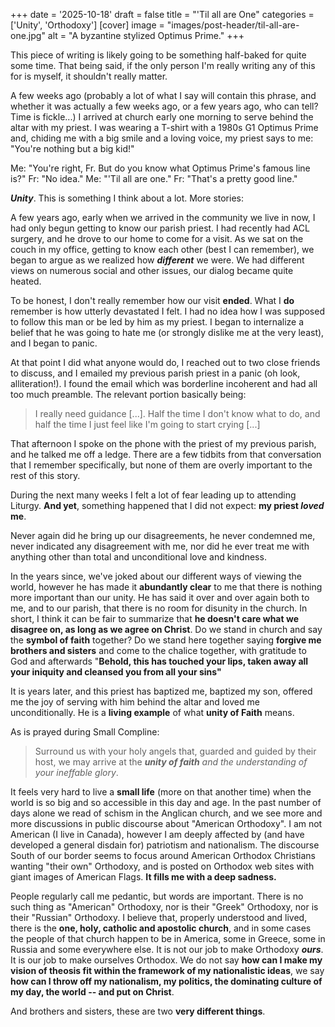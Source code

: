 +++
date = '2025-10-18'
draft = false
title = "'Til all are One"
categories = ['Unity', 'Orthodoxy']
[cover]
image = "images/post-header/til-all-are-one.jpg"
alt = "A byzantine stylized Optimus Prime."
+++

This piece of writing is likely going to be something half-baked for quite some time. That being said, if the only person I'm really writing any of this for is myself, it shouldn't really matter. 

A few weeks ago (probably a lot of what I say will contain this phrase, and whether it was actually a few weeks ago, or a few years ago, who can tell? Time is fickle...) I arrived at church early one morning to serve behind the altar with my priest. I was wearing a T-shirt with a 1980s G1 Optimus Prime and, chiding me with a big smile and a loving voice, my priest says to me: "You're nothing but a big kid!"

Me: "You're right, Fr. But do you know what Optimus Prime's famous line is?"
Fr: "No idea."
Me: "'Til all are one."
Fr: "That's a pretty good line."

***Unity***. This is something I think about a lot. More stories:

A few years ago, early when we arrived in the community we live in now, I had only begun getting to know our parish priest. I had recently had ACL surgery, and he drove to our home to come for a visit. As we sat on the couch in my office, getting to know each other (best I can remember), we began to argue as we realized how ***different*** we were. We had different views on numerous social and other issues, our dialog became quite heated. 

To be honest, I don't really remember how our visit **ended**. What I **do** remember is how utterly devastated I felt. I had no idea how I was supposed to follow this man or be led by him as my priest. I began to internalize a belief that he was going to hate me (or strongly dislike me at the very least), and I began to panic.

At that point I did what anyone would do, I reached out to two close friends to discuss, and I emailed my previous parish priest in a panic (oh look, alliteration!). I found the email which was borderline incoherent and had all too much preamble. The relevant portion basically being:

> I really need guidance [...]. Half the time I don't know what to do, and half the time I just feel like I'm going to start crying [...]

That afternoon I spoke on the phone with the priest of my previous parish, and he talked me off a ledge. There are a few tidbits from that conversation that I remember specifically, but none of them are overly important to the rest of this story.

During the next many weeks I felt a lot of fear leading up to attending Liturgy. **And yet**, something happened that I did not expect: **my priest *loved* me**. 

Never again did he bring up our disagreements, he never condemned me, never indicated any disagreement with me, nor did he ever treat me with anything other than total and unconditional love and kindness. 

In the years since, we've joked about our different ways of viewing the world, however he has made it **abundantly clear** to me that there is nothing more important than our unity. He has said it over and over again both to me, and to our parish, that there is no room for disunity in the church. In short, I think it can be fair to summarize that **he doesn't care what we disagree on, as long as we agree on Christ**. Do we stand in church and say the **symbol of faith** together? Do we stand here together saying **forgive me brothers and sisters** and come to the chalice together, with gratitude to God and afterwards  "**Behold, this has touched your lips, taken away all your iniquity and cleansed you from all your sins"**

It is years later, and this priest has baptized me, baptized my son, offered me the joy of serving with him behind the altar and loved me unconditionally. He is a **living example** of what **unity of Faith** means.

As is prayed during Small Compline:

> Surround us with your holy angels that, guarded and guided by their host, we may arrive at the _**unity of faith** and the understanding of your ineffable glory_.

It feels very hard to live a **small life** (more on that another time) when the world is so big and so accessible in this day and age. In the past number of days alone we read of schism in the Anglican church, and we see more and more discussions in public discourse about "American Orthodoxy". I am not American (I live in Canada), however I am deeply affected by (and have developed a general disdain for) patriotism and nationalism. The discourse South of our border seems to focus around American Orthodox Christians wanting "their own" Orthodoxy, and is posted on Orthodox web sites with giant images of American Flags. **It fills me with a deep sadness.** 

People regularly call me pedantic, but words are important. There is no such thing as "American" Orthodoxy, nor is their "Greek" Orthodoxy, nor is their "Russian" Orthodoxy. I believe that, properly understood and lived, there is the **one, holy, catholic and apostolic church**, and in some cases the people of that church happen to be in America, some in Greece, some in Russia and some everywhere else. It is not our job to make Orthodoxy ***ours***. It is our job to make ourselves Orthodox. We do not say **how can I make my vision of theosis fit within the framework of my nationalistic ideas**, we say **how can I throw off my nationalism, my politics, the dominating culture of my day, the world -- and put on Christ**. 

And brothers and sisters, these are two **very different things**.

